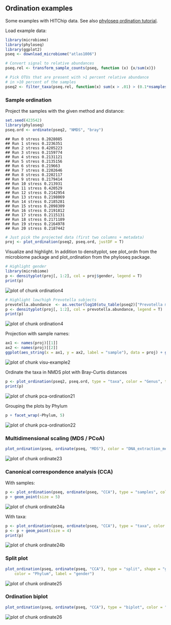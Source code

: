 ## Ordination examples

Some examples with HITChip data. See also [phyloseq ordination tutorial](http://joey711.github.io/phyloseq/plot_ordination-examples.html).

Load example data:


```r
library(microbiome)
library(phyloseq)
library(ggplot2)
pseq <- download_microbiome("atlas1006")

# Convert signal to relative abundances
pseq.rel <- transform_sample_counts(pseq, function (x) {x/sum(x)})

# Pick OTUs that are present with >1 percent relative abundance 
# in >10 percent of the samples
pseq2 <- filter_taxa(pseq.rel, function(x) sum(x > .01) > (0.1*nsamples(pseq.rel)), TRUE)
```


### Sample ordination

Project the samples with the given method and distance:


```r
set.seed(423542)
library(phyloseq)
pseq.ord <- ordinate(pseq2, "NMDS", "bray")
```

```
## Run 0 stress 0.2028085 
## Run 1 stress 0.2236351 
## Run 2 stress 0.4205223 
## Run 3 stress 0.2159774 
## Run 4 stress 0.2131121 
## Run 5 stress 0.2135156 
## Run 6 stress 0.219663 
## Run 7 stress 0.2202646 
## Run 8 stress 0.2202117 
## Run 9 stress 0.2179414 
## Run 10 stress 0.213931 
## Run 11 stress 0.420529 
## Run 12 stress 0.2142954 
## Run 13 stress 0.2198069 
## Run 14 stress 0.2185281 
## Run 15 stress 0.2098309 
## Run 16 stress 0.2191812 
## Run 17 stress 0.2115131 
## Run 18 stress 0.2171189 
## Run 19 stress 0.2164978 
## Run 20 stress 0.2187442
```

```r
# Just pick the projected data (first two columns + metadata)
proj <- plot_ordination(pseq2, pseq.ord, justDF = T)
```


Visualize and highlight. In addition to densityplot, see plot_ordn from the microbiome package and plot_ordination from the phyloseq package.


```r
# Highlight gender
library(microbiome)
p <- densityplot(proj[, 1:2], col = proj$gender, legend = T)
print(p)
```

![plot of chunk ordination4](figure/ordination4-1.png)

```r
# Highlight low/high Prevotella subjects
prevotella.abundance  <- as.vector(log10(otu_table(pseq2)["Prevotella melaninogenica et rel.",]) )
p <- densityplot(proj[, 1:2], col = prevotella.abundance, legend = T)
print(p)
```

![plot of chunk ordination4](figure/ordination4-2.png)

Projection with sample names:


```r
ax1 <- names(proj)[[1]]
ax2 <- names(proj)[[2]]
ggplot(aes_string(x = ax1, y = ax2, label = "sample"), data = proj) + geom_text(size = 2)
```

![plot of chunk visu-example2](figure/visu-example2-1.png)


Ordinate the taxa in NMDS plot with Bray-Curtis distances


```r
p <- plot_ordination(pseq2, pseq.ord, type = "taxa", color = "Genus", title = "taxa")
print(p)
```

![plot of chunk pca-ordination21](figure/pca-ordination21-1.png)

Grouping the plots by Phylum


```r
p + facet_wrap(~Phylum, 5)
```

![plot of chunk pca-ordination22](figure/pca-ordination22-1.png)


### Multidimensional scaling (MDS / PCoA)


```r
plot_ordination(pseq, ordinate(pseq, "MDS"), color = "DNA_extraction_method") + geom_point(size = 5)
```

![plot of chunk ordinate23](figure/ordinate23-1.png)


### Canonical correspondence analysis (CCA)

With samples:


```r
p <- plot_ordination(pseq, ordinate(pseq, "CCA"), type = "samples", color = "gender")
p + geom_point(size = 5)
```

![plot of chunk ordinate24a](figure/ordinate24a-1.png)

With taxa:


```r
p <- plot_ordination(pseq, ordinate(pseq, "CCA"), type = "taxa", color = "Phylum")
p <- p + geom_point(size = 4)
print(p)
```

![plot of chunk ordinate24b](figure/ordinate24b-1.png)


### Split plot


```r
plot_ordination(pseq, ordinate(pseq, "CCA"), type = "split", shape = "gender", 
    color = "Phylum", label = "gender")
```

![plot of chunk ordinate25](figure/ordinate25-1.png)


### Ordination biplot


```r
plot_ordination(pseq, ordinate(pseq, "CCA"), type = "biplot", color = "Phylum")
```

![plot of chunk ordinate26](figure/ordinate26-1.png)






